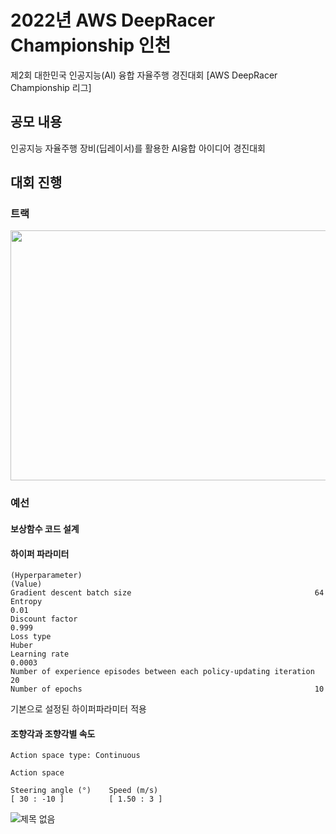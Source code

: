 # 2022년 AWS DeepRacer Championship 인천
제2회 대한민국 인공지능(AI) 융합 자율주행 경진대회 [AWS DeepRacer Championship 리그]

## 공모 내용
 인공지능 자율주행 장비(딥레이서)를 활용한 AI융합 아이디어 경진대회

## 대회 진행
### 트랙
<img src="https://github.com/khw274/DeepRacer-Incheon-2023/assets/125671828/198cfcb0-e954-4489-a87d-52998666ac7f" width="600" height="400"/>

### 예선
#### 보상함수 코드 설계

#### 하이퍼 파라미터 
```
(Hyperparameter)                                                        (Value)
Gradient descent batch size	                                        64
Entropy	                                                                0.01       
Discount factor	                                                        0.999
Loss type	                                                        Huber
Learning rate	                                                        0.0003
Number of experience episodes between each policy-updating iteration    20
Number of epochs	                                                10
```
기본으로 설정된 하이퍼파라미터 적용

#### 조향각과 조향각별 속도
```
Action space type: Continuous

Action space

Steering angle (°)    Speed (m/s)
[ 30 : -10 ]	      [ 1.50 : 3 ]
```
![제목 없음](https://github.com/khw274/DeepRacer-Incheon-2022/assets/125671828/c91a6495-aee7-45d5-bcce-12f6f8c862e5)
